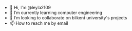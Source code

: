 - 👋 Hi, I’m @leyla2109
- 🌱 I’m currently learning computer engineering
- 💞️ I’m looking to collaborate on bilkent university's projects
- 📫 How to reach me by email

<!---
leyla2109/leyla2109 is a ✨ special ✨ repository because its `README.md` (this file) appears on your GitHub profile.
You can click the Preview link to take a look at your changes.
--->
